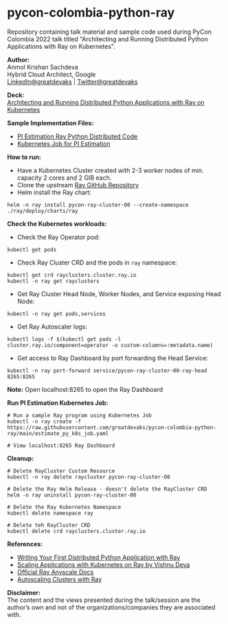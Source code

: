 # pycon-colombia-python-ray
Repository containing talk material and sample code used during PyCon Colombia 2022 talk titled "Architecting and Running Distributed Python Applications with Ray on Kubernetes".

**Author:**</br>
Anmol Krishan Sachdeva</br>
Hybrid Cloud Architect, Google</br>
[LinkedIn@greatdevaks](https://www.linkedin.com/in/greatdevaks) | [Twitter@greatdevaks](https://www.twitter.com/greatdevaks)

**Deck:**</br>
[Architecting and Running Distributed Python Applications with Ray on Kubernetes](./PyConColombia2022-ArchitectingAndRunningDistributedPythonApplicationsWithRayOnKubernetes-AnmolKrishanSachdeva.pdf)

**Sample Implementation Files:**</br>
- [PI Estimation Ray Python Distributed Code](./estimate_pi.py)</br>
- [Kubernetes Job for PI Estimation](./estimate_py_k8s_job.yaml)</br>

**How to run:**</br>
- Have a Kubernetes Cluster created with 2-3 worker nodes of min. capacity 2 cores and 2 GIB each.
- Clone the upstream [Ray GitHub Repository](https://github.com/ray-project/ray)
- Helm install the Ray chart:
```
helm -n ray install pycon-ray-cluster-00 --create-namespace ./ray/deploy/charts/ray
```

**Check the Kubernetes workloads:**</br>
- Check the Ray Operator pod:
```
kubectl get pods
```
- Check Ray Cluster CRD and the pods in `ray` namespace:
```
kubectl get crd rayclusters.cluster.ray.io
kubectl -n ray get rayclusters
```
- Get Ray Cluster Head Node, Worker Nodes, and Service exposing Head Node:
```
kubectl -n ray get pods,services
```
- Get Ray Autoscaler logs:
```
kubectl logs -f $(kubectl get pods -l cluster.ray.io/component=operator -o custom-columns=:metadata.name)
```
- Get access to Ray Dashboard by port forwarding the Head Service:
```
kubectl -n ray port-forward service/pycon-ray-cluster-00-ray-head 8265:8265
```
**Note:** Open localhost:8265 to open the Ray Dashboard

**Run PI Estimation Kubernetes Job:**</br>
```
# Run a sample Ray program using Kubernetes Job
kubectl -n ray create -f https://raw.githubusercontent.com/greatdevaks/pycon-colombia-python-ray/main/estimate_py_k8s_job.yaml

# View localhost:8265 Ray Dashboard
```

**Cleanup:**</br>
```
# Delete RayCluster Custom Resource
kubectl -n ray delete raycluster pycon-ray-cluster-00

# Delete the Ray Helm Release - doesn't delete the RayCluster CRD
helm -n ray uninstall pycon-ray-cluster-00

# Delete the Ray Kubernetes Namespace
kubectl delete namespace ray

# Delete teh RayCluster CRD
kubectl delete crd rayclusters.cluster.ray.io
```


**References:**
- [Writing Your First Distributed Python Application with Ray](https://www.anyscale.com/blog/writing-your-first-distributed-python-application-with-ray)
- [Scaling Applications with Kubernetes on Ray by Vishnu Deva](https://vishnudeva.medium.com/scaling-applications-on-kubernetes-with-ray-23692eb2e6f0)
- [Official Ray Anyscale Docs](https://docs.anyscale.com/)
- [Autoscaling Clusters with Ray](https://www.anyscale.com/blog/autoscaling-clusters-with-ray)


**Disclaimer:**</br>
The content and the views presented during the talk/session are the author’s own and not of the organizations/companies they are associated with.

